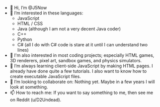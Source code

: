- 👋 Hi, I’m @J5Now
- 👀 I’m interested in these languages:
   - JavaScript
   - HTML / CSS
   - Java (although I am not a very decent Java coder)
   - C++
   - Python
   - C# (all I do with C# code is stare at it until I can understand two lines)
- 👀 I'm also interested in most coding projects; especially HTML games, 3D renderers, pixel art, sandbox games, and physics simulators.
- 🌱 I’m always learning client-side JavaScript by making HTML pages. I already have done quite a few tutorials. I also want to know how to create executable JavaScript files.
- 💞️ I’m looking to collaborate on: Nothing yet. Maybe in a few years I will look at something.
- 📫 How to reach me: If you want to say something to me, then see me on Reddit (u/D2Undead).
